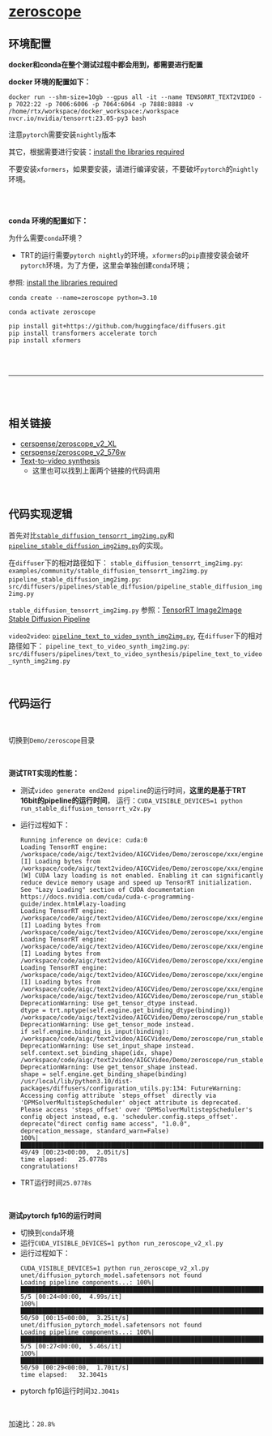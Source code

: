 # [zeroscope](https://huggingface.co/cerspense)

## 环境配置

**docker和conda在整个测试过程中都会用到，都需要进行配置**

**docker 环境的配置如下：**
```
docker run --shm-size=10gb --gpus all -it --name TENSORRT_TEXT2VIDEO -p 7022:22 -p 7006:6006 -p 7064:6064 -p 7888:8888 -v /home/rtx/workspace/docker_workspace:/workspace nvcr.io/nvidia/tensorrt:23.05-py3 bash
```

注意`pytorch`需要安装`nightly`版本

其它，根据需要进行安装：[install the libraries required](https://huggingface.co/cerspense/zeroscope_v2_XL#usage-in-%F0%9F%A7%A8-diffusers)

不要安装`xformers`，如果要安装，请进行编译安装，不要破坏`pytorch`的`nightly`环境。

<br><br>

**conda 环境的配置如下：**

为什么需要`conda`环境？
* TRT的运行需要`pytorch nightly`的环境，`xformers`的`pip`直接安装会破坏`pytorch`环境，为了方便，这里会单独创建`conda`环境；

参照: [install the libraries required](https://huggingface.co/cerspense/zeroscope_v2_XL#usage-in-%F0%9F%A7%A8-diffusers)

```
conda create --name=zeroscope python=3.10

conda activate zeroscope

pip install git+https://github.com/huggingface/diffusers.git
pip install transformers accelerate torch
pip install xformers
```

<br><br>
***
<br><br>

## 相关链接

* [cerspense/zeroscope_v2_XL](https://huggingface.co/cerspense/zeroscope_v2_XL)
* [cerspense/zeroscope_v2_576w](https://huggingface.co/cerspense/zeroscope_v2_576w)
* [Text-to-video synthesis](https://huggingface.co/docs/diffusers/main/en/api/pipelines/text_to_video#diffusers.VideoToVideoSDPipeline.__call__)
    * 这里也可以找到上面两个链接的代码调用


<br>

## 代码实现逻辑

首先对比[`stable_diffusion_tensorrt_img2img.py`](https://github.com/huggingface/diffusers/blob/main/examples/community/stable_diffusion_tensorrt_img2img.py)和[`pipeline_stable_diffusion_img2img.py`](https://github.com/huggingface/diffusers/blob/716286f19ddd9eb417113e064b538706884c8e73/src/diffusers/pipelines/stable_diffusion/pipeline_stable_diffusion_img2img.py#L92)的实现。

在`diffuser`下的相对路径如下：
`stable_diffusion_tensorrt_img2img.py`: `examples/community/stable_diffusion_tensorrt_img2img.py`
`pipeline_stable_diffusion_img2img.py`: `src/diffusers/pipelines/stable_diffusion/pipeline_stable_diffusion_img2img.py` 

`stable_diffusion_tensorrt_img2img.py` 参照：[TensorRT Image2Image Stable Diffusion Pipeline](https://github.com/huggingface/diffusers/blob/main/examples/community/README.md#tensorrt-image2image-stable-diffusion-pipeline)

`video2video`: [`pipeline_text_to_video_synth_img2img.py`](https://github.com/huggingface/diffusers/blob/main/src/diffusers/pipelines/text_to_video_synthesis/pipeline_text_to_video_synth_img2img.py), 
在`diffuser`下的相对路径如下：
`pipeline_text_to_video_synth_img2img.py`: `src/diffusers/pipelines/text_to_video_synthesis/pipeline_text_to_video_synth_img2img.py`

<br>

## 代码运行

<br>

切换到`Demo/zeroscope`目录

<br>

**测试TRT实现的性能：**

* 测试`video generate end2end pipeline`的运行时间，**这里的是基于TRT 16bit的pipeline的运行时间**， 运行：`CUDA_VISIBLE_DEVICES=1 python run_stable_diffusion_tensorrt_v2v.py`

* 运行过程如下：

    ```
    Running inference on device: cuda:0
    Loading TensorRT engine: /workspace/code/aigc/text2video/AIGCVideo/Demo/zeroscope/xxx/engine/clip.plan
    [I] Loading bytes from /workspace/code/aigc/text2video/AIGCVideo/Demo/zeroscope/xxx/engine/clip.plan
    [W] CUDA lazy loading is not enabled. Enabling it can significantly reduce device memory usage and speed up TensorRT initialization. See "Lazy Loading" section of CUDA documentation https://docs.nvidia.com/cuda/cuda-c-programming-guide/index.html#lazy-loading
    Loading TensorRT engine: /workspace/code/aigc/text2video/AIGCVideo/Demo/zeroscope/xxx/engine/unet.plan
    [I] Loading bytes from /workspace/code/aigc/text2video/AIGCVideo/Demo/zeroscope/xxx/engine/unet.plan
    Loading TensorRT engine: /workspace/code/aigc/text2video/AIGCVideo/Demo/zeroscope/xxx/engine/vae.plan
    [I] Loading bytes from /workspace/code/aigc/text2video/AIGCVideo/Demo/zeroscope/xxx/engine/vae.plan
    Loading TensorRT engine: /workspace/code/aigc/text2video/AIGCVideo/Demo/zeroscope/xxx/engine/vae_encoder.plan
    [I] Loading bytes from /workspace/code/aigc/text2video/AIGCVideo/Demo/zeroscope/xxx/engine/vae_encoder.plan
    /workspace/code/aigc/text2video/AIGCVideo/Demo/zeroscope/run_stable_diffusion_tensorrt_v2v.py:231: DeprecationWarning: Use get_tensor_dtype instead.
    dtype = trt.nptype(self.engine.get_binding_dtype(binding))
    /workspace/code/aigc/text2video/AIGCVideo/Demo/zeroscope/run_stable_diffusion_tensorrt_v2v.py:232: DeprecationWarning: Use get_tensor_mode instead.
    if self.engine.binding_is_input(binding):
    /workspace/code/aigc/text2video/AIGCVideo/Demo/zeroscope/run_stable_diffusion_tensorrt_v2v.py:233: DeprecationWarning: Use set_input_shape instead.
    self.context.set_binding_shape(idx, shape)
    /workspace/code/aigc/text2video/AIGCVideo/Demo/zeroscope/run_stable_diffusion_tensorrt_v2v.py:230: DeprecationWarning: Use get_tensor_shape instead.
    shape = self.engine.get_binding_shape(binding)
    /usr/local/lib/python3.10/dist-packages/diffusers/configuration_utils.py:134: FutureWarning: Accessing config attribute `steps_offset` directly via 'DPMSolverMultistepScheduler' object attribute is deprecated. Please access 'steps_offset' over 'DPMSolverMultistepScheduler's config object instead, e.g. 'scheduler.config.steps_offset'.
    deprecate("direct config name access", "1.0.0", deprecation_message, standard_warn=False)
    100%|██████████████████████████████████████████████████████████████████████████████████████████████████████████| 49/49 [00:23<00:00,  2.05it/s]
    time elapsed:   25.0778s
    congratulations!

    ```
* TRT运行时间`25.0778s`

<br>

**测试pytorch fp16的运行时间**

* 切换到`conda`环境
* 运行`CUDA_VISIBLE_DEVICES=1 python run_zeroscope_v2_xl.py`
* 运行过程如下：
    ```
    CUDA_VISIBLE_DEVICES=1 python run_zeroscope_v2_xl.py
    unet/diffusion_pytorch_model.safetensors not found
    Loading pipeline components...: 100%|████████████████████████████████████████████████████████████████████████████| 5/5 [00:24<00:00,  4.99s/it]
    100%|██████████████████████████████████████████████████████████████████████████████████████████████████████████| 50/50 [00:15<00:00,  3.25it/s]
    unet/diffusion_pytorch_model.safetensors not found
    Loading pipeline components...: 100%|████████████████████████████████████████████████████████████████████████████| 5/5 [00:27<00:00,  5.46s/it]
    100%|██████████████████████████████████████████████████████████████████████████████████████████████████████████| 50/50 [00:29<00:00,  1.70it/s]
    time elapsed:   32.3041s

    ```
* pytorch fp16运行时间`32.3041s`

<br>

加速比：`28.8%`

